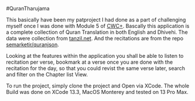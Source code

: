 #QuranTharujama

This basically have been my patproject I had done as a part of challenging myself once I was done with Module 5 of [CWC+](https://learn.codewithchris.com/courses/foundations). Bascally this application is a complete collection of Quran Translation in both English and Dhivehi. The data were collection from [tanzil.net](https://tanzil.net/#trans/dv.divehi/1:1). And the recitations are from the repo [semarketir/quranjson](https://github.com/semarketir/quranjson).

Looking at the features within the application you shall be able to listen to recitation per verse, bookmark at a verse once you are done with the recitation for the day, so that you could revist the same verse later, search and filter on the Chapter list View. 

To run the project, simply clone the project and Open via XCode. The whole Build was done on XCode 13.3, MacOS Monterey and tested on 13 Pro Max.
